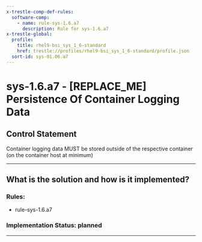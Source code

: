 ```yaml
---
x-trestle-comp-def-rules:
  software-comp:
    - name: rule-sys-1.6.a7
      description: Rule for sys-1.6.a7
x-trestle-global:
  profile:
    title: rhel9-bsi_sys_1_6-standard
    href: trestle://profiles/rhel9-bsi_sys_1_6-standard/profile.json
  sort-id: sys-01.06.a7
---
```


# sys-1.6.a7 - \[REPLACE_ME\] Persistence Of Container Logging Data

## Control Statement

Container logging data MUST be stored outside of the respective container (on the container host at minimum)

______________________________________________________________________

## What is the solution and how is it implemented?

<!-- For implementation status enter one of: implemented, partial, planned, alternative, not-applicable -->

<!-- Note that the list of rules under ### Rules: is read-only and changes will not be captured after assembly to JSON -->

<!-- Add control implementation description here for control: sys-1.6.a7 -->

### Rules:

  - rule-sys-1.6.a7

### Implementation Status: planned

______________________________________________________________________

